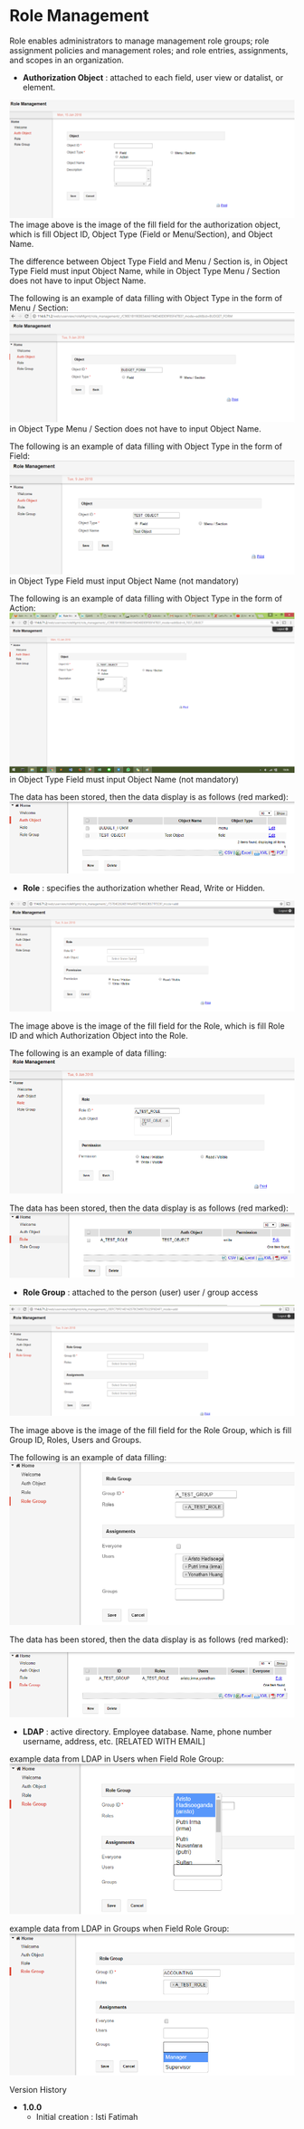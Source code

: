 # Role Management

Role enables administrators to manage management role groups; role assignment policies and management roles; and role entries, assignments, and scopes in an organization.

- **Authorization Object**
: attached to each field, user view or datalist, or element.

<img src="https://raw.githubusercontent.com/kinnara-digital-studio/kecak-workflow/master/docs/assets/authorizationObject.png" alt="authorizationObject" />
The image above is the image of the fill field for the authorization object, which is fill Object ID, Object Type (Field or Menu/Section), and Object Name.

The difference between Object Type Field and Menu / Section is, in Object Type Field must input Object Name, while in Object Type Menu / Section does not have to input Object Name.

The following is an example of data filling with Object Type in the form of Menu / Section:
<img src="https://raw.githubusercontent.com/kinnara-digital-studio/kecak-workflow/master/docs/assets/roleManagement1.png" alt="roleManagement1" />
in Object Type Menu / Section does not have to input Object Name.

The following is an example of data filling with Object Type in the form of Field:
<img src="https://raw.githubusercontent.com/kinnara-digital-studio/kecak-workflow/master/docs/assets/roleManagement2.png" alt="roleManagement2" />
in Object Type Field must input Object Name (not mandatory)

The following is an example of data filling with Object Type in the form of Action:
<img src="https://raw.githubusercontent.com/kinnara-digital-studio/kecak-workflow/master/docs/assets/roleManagement3.png" alt="roleManagement3" />
in Object Type Field must input Object Name (not mandatory)


The data has been stored, then the data display is as follows (red marked):
<img src="https://raw.githubusercontent.com/kinnara-digital-studio/kecak-workflow/master/docs/assets/rm_authObjectList.png" alt="rm_authObjectList" />


- **Role**
: specifies the authorization whether Read, Write or Hidden.

<img src="https://raw.githubusercontent.com/kinnara-digital-studio/kecak-workflow/master/docs/assets/roleManagement5.png" alt="roleManagement5" />

The image above is the image of the fill field for the Role, which is fill Role ID and which Authorization Object into the Role.

The following is an example of data filling:
<img src="https://raw.githubusercontent.com/kinnara-digital-studio/kecak-workflow/master/docs/assets/roleManagement6.png" alt="roleManagement6" />


The data has been stored, then the data display is as follows (red marked):
<img src="https://raw.githubusercontent.com/kinnara-digital-studio/kecak-workflow/master/docs/assets/rm_roleList.png" alt="roleList" />

- **Role Group**
: attached to the person (user) user / group access

<img src="https://raw.githubusercontent.com/kinnara-digital-studio/kecak-workflow/master/docs/assets/roleManagement8.png" alt="roleManagement8" />

The image above is the image of the fill field for the Role Group, which is fill Group ID, Roles, Users and Groups.

The following is an example of data filling:
<img src="https://raw.githubusercontent.com/kinnara-digital-studio/kecak-workflow/master/docs/assets/roleManagement_roleGroup.png" alt="roleManagement_roleGroup" />

The data has been stored, then the data display is as follows (red marked):

<img src="https://raw.githubusercontent.com/kinnara-digital-studio/kecak-workflow/master/docs/assets/roleGroupList.png" alt="roleGroupList" />

- **LDAP**
: active directory. Employee database. Name, phone number username, address, etc. [RELATED WITH EMAIL]

example data from LDAP in Users when Field Role Group:
<img src="https://raw.githubusercontent.com/kinnara-digital-studio/kecak-workflow/master/docs/assets/rm_group_user.png" alt="group_user" />

example data from LDAP in Groups when Field Role Group:
<img src="https://raw.githubusercontent.com/kinnara-digital-studio/kecak-workflow/master/docs/assets/rm_group_groups.png" alt="group_groups" />


 Version History
*  **1.0.0**
   * Initial creation : Isti Fatimah
